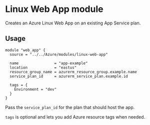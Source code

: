 # Linux Web App module

Creates an Azure Linux Web App on an existing App Service plan.

## Usage

```hcl
module "web_app" {
  source = "../../Azure/modules/linux-web-app"

  name                = "app-example"
  location            = "eastus"
  resource_group_name = azurerm_resource_group.example.name
  service_plan_id     = azurerm_service_plan.example.id

  tags = {
    Environment = "dev"
  }
}
```

Pass the `service_plan_id` for the plan that should host the app.

`tags` is optional and lets you add Azure resource tags when needed.
